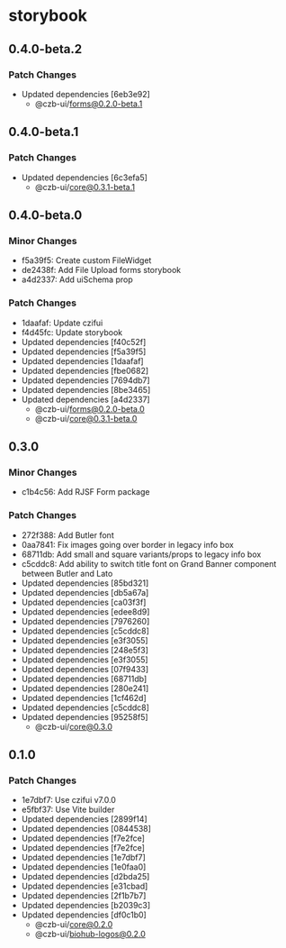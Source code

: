 # storybook

## 0.4.0-beta.2

### Patch Changes

- Updated dependencies [6eb3e92]
  - @czb-ui/forms@0.2.0-beta.1

## 0.4.0-beta.1

### Patch Changes

- Updated dependencies [6c3efa5]
  - @czb-ui/core@0.3.1-beta.1

## 0.4.0-beta.0

### Minor Changes

- f5a39f5: Create custom FileWidget
- de2438f: Add File Upload forms storybook
- a4d2337: Add uiSchema prop

### Patch Changes

- 1daafaf: Update czifui
- f4d45fc: Update storybook
- Updated dependencies [f40c52f]
- Updated dependencies [f5a39f5]
- Updated dependencies [1daafaf]
- Updated dependencies [fbe0682]
- Updated dependencies [7694db7]
- Updated dependencies [8be3465]
- Updated dependencies [a4d2337]
  - @czb-ui/forms@0.2.0-beta.0
  - @czb-ui/core@0.3.1-beta.0

## 0.3.0

### Minor Changes

- c1b4c56: Add RJSF Form package

### Patch Changes

- 272f388: Add Butler font
- 0aa7841: Fix images going over border in legacy info box
- 68711db: Add small and square variants/props to legacy info box
- c5cddc8: Add ability to switch title font on Grand Banner component between Butler and Lato
- Updated dependencies [85bd321]
- Updated dependencies [db5a67a]
- Updated dependencies [ca03f3f]
- Updated dependencies [edee8d9]
- Updated dependencies [7976260]
- Updated dependencies [c5cddc8]
- Updated dependencies [e3f3055]
- Updated dependencies [248e5f3]
- Updated dependencies [e3f3055]
- Updated dependencies [07f9433]
- Updated dependencies [68711db]
- Updated dependencies [280e241]
- Updated dependencies [1cf462d]
- Updated dependencies [c5cddc8]
- Updated dependencies [95258f5]
  - @czb-ui/core@0.3.0

## 0.1.0

### Patch Changes

- 1e7dbf7: Use czifui v7.0.0
- e5fbf37: Use Vite builder
- Updated dependencies [2899f14]
- Updated dependencies [0844538]
- Updated dependencies [f7e2fce]
- Updated dependencies [f7e2fce]
- Updated dependencies [1e7dbf7]
- Updated dependencies [1e0faa0]
- Updated dependencies [d2bda25]
- Updated dependencies [e31cbad]
- Updated dependencies [2f1b7b7]
- Updated dependencies [b2039c3]
- Updated dependencies [df0c1b0]
  - @czb-ui/core@0.2.0
  - @czb-ui/biohub-logos@0.2.0
